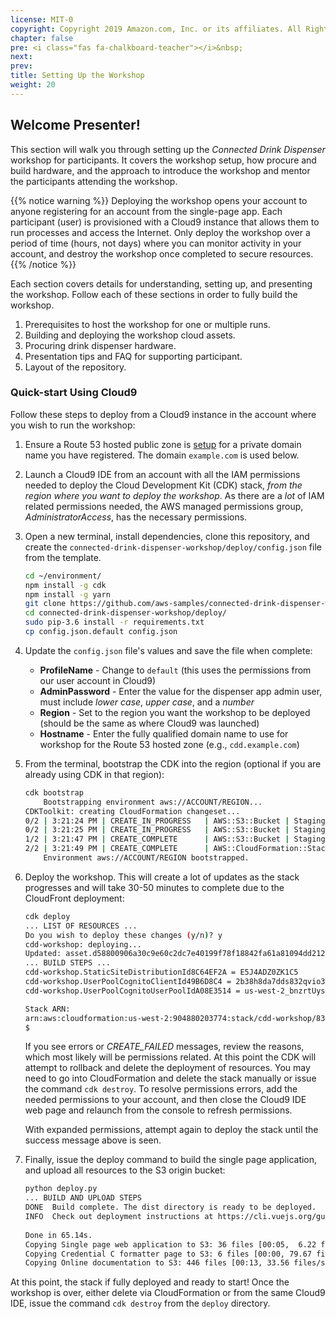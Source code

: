 ```yaml
---
license: MIT-0
copyright: Copyright 2019 Amazon.com, Inc. or its affiliates. All Rights Reserved.
chapter: false
pre: <i class="fas fa-chalkboard-teacher"></i>&nbsp;
next: 
prev: 
title: Setting Up the Workshop
weight: 20
---
```


## Welcome Presenter!

This section will walk you through setting up the *Connected Drink Dispenser* workshop for participants. It covers the workshop setup, how procure and build hardware, and the approach to introduce the workshop and mentor the participants attending the workshop.

{{% notice warning %}}
Deploying the workshop opens your account to anyone registering for an account from the single-page app. Each participant (user) is provisioned with a Cloud9 instance that allows them to run processes and access the Internet. Only deploy the workshop over a period of time (hours, not days) where you can monitor activity in your account, and destroy the workshop once completed to secure resources.
{{% /notice %}}

Each section covers details for understanding, setting up, and presenting the workshop. Follow each of these sections in order to fully build the workshop.

1. Prerequisites to host the workshop for one or multiple runs.
1. Building and deploying the workshop cloud assets.
1. Procuring drink dispenser hardware.
1. Presentation tips and FAQ for supporting participant.
1. Layout of the repository.

### Quick-start Using Cloud9

Follow these steps to deploy from a Cloud9 instance in the account where you wish to run the workshop:

1. Ensure a Route 53 hosted public zone is [setup](https://docs.aws.amazon.com/Route53/latest/DeveloperGuide/dns-configuring.html) for a private domain name you have registered. The domain `example.com` is used below.
1. Launch a Cloud9 IDE from an account with all the IAM permissions needed to deploy the Cloud Development Kit (CDK) stack, *from the region where you want to deploy the workshop*. As there are a *lot* of IAM related permissions needed, the AWS managed permissions group, *AdministratorAccess*, has the necessary permissions.
1. Open a new terminal, install dependencies, clone this repository, and create the `connected-drink-dispenser-workshop/deploy/config.json` file from the template.

    ```bash
    cd ~/environment/
    npm install -g cdk
    npm install -g yarn
    git clone https://github.com/aws-samples/connected-drink-dispenser-workshop.git
    cd connected-drink-dispenser-workshop/deploy/
    sudo pip-3.6 install -r requirements.txt
    cp config.json.default config.json
    ```
1. Update the `config.json` file's values and save the file when complete:

    * **ProfileName** - Change to `default` (this uses the permissions from our user account in Cloud9)
    * **AdminPassword** - Enter the value for the dispenser app admin user, must include *lower case*, *upper case*, and a *number* 
    * **Region** - Set to the region you want the workshop to be deployed (should be the same as where Cloud9 was launched)
    * **Hostname** - Enter the fully qualified domain name to use for workshop for the Route 53 hosted zone (e.g., `cdd.example.com`)

1. From the terminal, bootstrap the CDK into the region (optional if you are already using CDK in that region):

    ```bash
    cdk bootstrap
        Bootstrapping environment aws://ACCOUNT/REGION...
    CDKToolkit: creating CloudFormation changeset...
    0/2 | 3:21:24 PM | CREATE_IN_PROGRESS   | AWS::S3::Bucket | StagingBucket 
    0/2 | 3:21:25 PM | CREATE_IN_PROGRESS   | AWS::S3::Bucket | StagingBucket Resource creation Initiated
    1/2 | 3:21:47 PM | CREATE_COMPLETE      | AWS::S3::Bucket | StagingBucket 
    2/2 | 3:21:49 PM | CREATE_COMPLETE      | AWS::CloudFormation::Stack | CDKToolkit 
        Environment aws://ACCOUNT/REGION bootstrapped.
    ```

1. Deploy the workshop. This will create a lot of updates as the stack progresses and will take 30-50 minutes to complete due to the CloudFront deployment:

    ```bash
    cdk deploy
    ... LIST OF RESOURCES ...
    Do you wish to deploy these changes (y/n)? y
    cdd-workshop: deploying...
    Updated: asset.d58800906a30c9e60c2dc7e40199f78f18842fa61a81094dd212ef1d9c4607a7 (zip)
    ... BUILD STEPS ...
    cdd-workshop.StaticSiteDistributionId8C64EF2A = E5J4ADZ0ZK1C5
    cdd-workshop.UserPoolCognitoClientId49B6D8C4 = 2b38h8da7dds832qvio3vkds5b
    cdd-workshop.UserPoolCognitoUserPoolIdA08E3514 = us-west-2_bnzrtUys3

    Stack ARN:
    arn:aws:cloudformation:us-west-2:904880203774:stack/cdd-workshop/832c88d0-1b7c-11ea-b1f9-02b80ff4b548
    $
    ```

    If you see errors or *CREATE_FAILED* messages, review the reasons, which most likely will be permissions related. At this point the CDK will attempt to rollback and delete the deployment of resources. You may need to go into CloudFormation and delete the stack manually or issue the command `cdk destroy`. To resolve permissions errors, add the needed permissions to your account, and then close the Cloud9 IDE web page and relaunch from the console to refresh permissions.

    With expanded permissions, attempt again to deploy the stack until the success message above is seen.

1. Finally, issue the deploy command to build the single page application, and upload all resources to the S3 origin bucket:

    ```bash
    python deploy.py
    ... BUILD AND UPLOAD STEPS
    DONE  Build complete. The dist directory is ready to be deployed.
    INFO  Check out deployment instructions at https://cli.vuejs.org/guide/deployment.html
                                    
    Done in 65.14s.
    Copying Single page web application to S3: 36 files [00:05,  6.22 files/s]                                              
    Copying Credential C formatter page to S3: 6 files [00:00, 79.67 files/s]                                               
    Copying Online documentation to S3: 446 files [00:13, 33.56 files/s]
    ```

At this point, the stack if fully deployed and ready to start! Once the workshop is over, either delete via CloudFormation or from the same Cloud9 IDE, issue the command `cdk destroy` from the `deploy` directory.